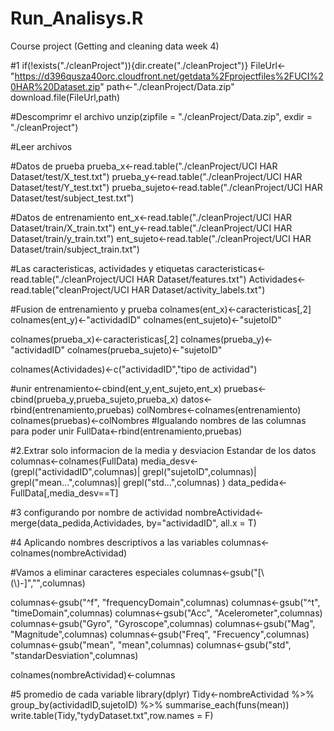 # Run_Analisys.R
Course project (Getting and cleaning data week 4)

#1
if(!exists("./cleanProject")){dir.create("./cleanProject")}
FileUrl<-"https://d396qusza40orc.cloudfront.net/getdata%2Fprojectfiles%2FUCI%20HAR%20Dataset.zip"
path<-"./cleanProject/Data.zip"
download.file(FileUrl,path)

#Descomprimr el archivo
unzip(zipfile = "./cleanProject/Data.zip", exdir = "./cleanProject")

#Leer archivos

#Datos de prueba
prueba_x<-read.table("./cleanProject/UCI HAR Dataset/test/X_test.txt")
prueba_y<-read.table("./cleanProject/UCI HAR Dataset/test/Y_test.txt")
prueba_sujeto<-read.table("./cleanProject/UCI HAR Dataset/test/subject_test.txt")

#Datos de entrenamiento
ent_x<-read.table("./cleanProject/UCI HAR Dataset/train/X_train.txt")
ent_y<-read.table("./cleanProject/UCI HAR Dataset/train/y_train.txt")
ent_sujeto<-read.table("./cleanProject/UCI HAR Dataset/train/subject_train.txt")

#Las caracteristicas, actividades y etiquetas
caracteristicas<-read.table("./cleanProject/UCI HAR Dataset/features.txt")
Actividades<-read.table("cleanProject/UCI HAR Dataset/activity_labels.txt")

#Fusion de entrenamiento y prueba
colnames(ent_x)<-caracteristicas[,2]
colnames(ent_y)<-"actividadID"
colnames(ent_sujeto)<-"sujetoID"

colnames(prueba_x)<-caracteristicas[,2]
colnames(prueba_y)<-"actividadID"
colnames(prueba_sujeto)<-"sujetoID"

colnames(Actividades)<-c("actividadID","tipo de actividad")

#unir
entrenamiento<-cbind(ent_y,ent_sujeto,ent_x)
pruebas<-cbind(prueba_y,prueba_sujeto,prueba_x)
datos<-rbind(entrenamiento,pruebas)
colNombres<-colnames(entrenamiento)
colnames(pruebas)<-colNombres #Igualando nombres de las columnas para poder unir
FullData<-rbind(entrenamiento,pruebas)

#2.Extrar solo informacion de la media y desviacion Estandar de los datos
columnas<-colnames(FullData)
media_desv<-(grepl("actividadID",columnas)|
                     grepl("sujetoID",columnas)|
                     grepl("mean...",columnas)|
                     grepl("std...",columnas)
             )
data_pedida<-FullData[,media_desv==T]

#3 configurando por nombre de actividad
nombreActividad<-merge(data_pedida,Actividades,
                       by="actividadID", all.x = T)

#4 Aplicando nombres descriptivos a las variables
columnas<-colnames(nombreActividad)

#Vamos a eliminar caracteres especiales
columnas<-gsub("[\\(\\)-]","",columnas)

columnas<-gsub("^f", "frequencyDomain",columnas)
columnas<-gsub("^t", "timeDomain",columnas)
columnas<-gsub("Acc", "Acelerometer",columnas)
columnas<-gsub("Gyro", "Gyroscope",columnas)
columnas<-gsub("Mag", "Magnitude",columnas)
columnas<-gsub("Freq", "Frecuency",columnas)
columnas<-gsub("mean", "mean",columnas)
columnas<-gsub("std", "standarDesviation",columnas)

colnames(nombreActividad)<-columnas

#5 promedio de cada variable
library(dplyr)
Tidy<-nombreActividad %>% 
        group_by(actividadID,sujetoID) %>% 
        summarise_each(funs(mean))
write.table(Tidy,"tydyDataset.txt",row.names = F)
